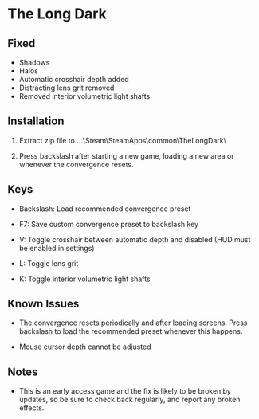 The Long Dark
=============

Fixed
-----
- Shadows
- Halos
- Automatic crosshair depth added
- Distracting lens grit removed
- Removed interior volumetric light shafts

Installation
------------
1. Extract zip file to ...\Steam\SteamApps\common\TheLongDark\

2. Press backslash after starting a new game, loading a new area or whenever
   the convergence resets.

Keys
----
- Backslash: Load recommended convergence preset

- F7: Save custom convergence preset to backslash key

- V: Toggle crosshair between automatic depth and disabled (HUD must be enabled
  in settings)

- L: Toggle lens grit

- K: Toggle interior volumetric light shafts

Known Issues
------------
- The convergence resets periodically and after loading screens. Press
  backslash to load the recommended preset whenever this happens.

- Mouse cursor depth cannot be adjusted

Notes
-----
- This is an early access game and the fix is likely to be broken by updates,
  so be sure to check back regularly, and report any broken effects.
